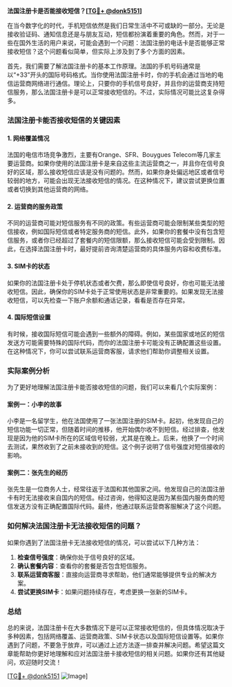**法国注册卡是否能接收短信？[[TG💪+ @donk5151](https://t.me/s/donk5151)]**

在当今数字化的时代，手机短信依然是我们日常生活中不可或缺的一部分。无论是接收验证码、通知信息还是与朋友互动，短信都扮演着重要的角色。然而，对于一些在国外生活的用户来说，可能会遇到一个问题：法国注册的电话卡是否能够正常接收短信？这个问题看似简单，但实际上涉及到了多个方面的因素。

首先，我们需要了解法国注册卡的基本工作原理。法国的手机号码通常是以“+33”开头的国际号码格式。当你使用法国注册卡时，你的手机会通过当地的电信运营商网络进行通信。理论上，只要你的手机信号良好，并且你的运营商支持短信服务，那么法国注册卡是可以正常接收短信的。不过，实际情况可能比这复杂得多。

### 法国注册卡能否接收短信的关键因素

#### 1. **网络覆盖情况**
法国的电信市场竞争激烈，主要有Orange、SFR、Bouygues Telecom等几家主要运营商。如果你使用的法国注册卡是来自这些主流运营商之一，并且你在信号良好的区域，那么接收短信应该是没有问题的。然而，如果你身处偏远地区或者信号较弱的地方，可能会出现无法接收短信的情况。在这种情况下，建议尝试更换位置或者切换到其他运营商的网络。

#### 2. **运营商的服务政策**
不同的运营商可能对短信服务有不同的政策。有些运营商可能会限制某些类型的短信接收，例如国际短信或者特定服务商的短信。此外，如果你的套餐中没有包含短信服务，或者你已经超过了套餐内的短信限额，那么接收短信可能会受到限制。因此，在选择法国注册卡时，最好提前咨询清楚运营商的具体服务内容和收费标准。

#### 3. **SIM卡的状态**
如果你的法国注册卡处于停机状态或者欠费，那么即使信号良好，你也可能无法接收短信。因此，确保你的SIM卡处于正常使用状态是非常重要的。如果发现无法接收短信，可以先检查一下账户余额和通话记录，看看是否存在异常。

#### 4. **国际短信设置**
有时候，接收国际短信可能会遇到一些额外的障碍。例如，某些国家或地区的短信发送方可能需要特殊的国际代码，而你的法国注册卡可能没有正确配置这些设置。在这种情况下，你可以尝试联系运营商客服，请求他们帮助你调整相关设置。

### 实际案例分析

为了更好地理解法国注册卡能否接收短信的问题，我们可以来看几个实际案例：

#### 案例一：小李的故事
小李是一名留学生，他在法国使用了一张法国注册的SIM卡。起初，他发现自己的短信功能一切正常，但随着时间的推移，他开始偶尔收不到短信。经过排查，他发现是因为他的SIM卡所在的区域信号较弱，尤其是在晚上。后来，他换了一个时间去测试，果然收到了之前未接收到的短信。这个例子说明了信号强度对短信接收的影响。

#### 案例二：张先生的经历
张先生是一位商务人士，经常往返于法国和其他国家之间。他发现自己的法国注册卡有时无法接收来自国内的短信。经过咨询，他得知这是因为某些国内服务商的短信发送方没有正确配置国际代码。最终，他通过联系运营商客服解决了这个问题。

### 如何解决法国注册卡无法接收短信的问题？

如果你遇到了法国注册卡无法接收短信的情况，可以尝试以下几种方法：

1. **检查信号强度**：确保你处于信号良好的区域。
2. **确认套餐内容**：查看你的套餐是否包含短信服务。
3. **联系运营商客服**：直接向运营商寻求帮助，他们通常能够提供专业的解决方案。
4. **尝试更换SIM卡**：如果问题持续存在，考虑更换一张新的SIM卡。

### 总结

总的来说，法国注册卡在大多数情况下是可以正常接收短信的，但具体情况取决于多种因素，包括网络覆盖、运营商政策、SIM卡状态以及国际短信设置等。如果你遇到了问题，不要急于放弃，可以通过上述方法逐一排查并解决问题。希望这篇文章能帮助你更好地理解和应对法国注册卡接收短信的相关问题。如果你还有其他疑问，欢迎随时交流！

[[TG💪+ @donk5151](https://t.me/s/donk5151) ![Image](https://i.postimg.cc/rwNCRYN7/Snipaste-2025-04-30-17-27-05.png)]